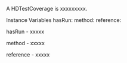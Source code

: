 A HDTestCoverage is xxxxxxxxx.Instance Variables	hasRun:		<Object>	method:		<Object>	reference:		<Object>hasRun	- xxxxxmethod	- xxxxxreference	- xxxxx